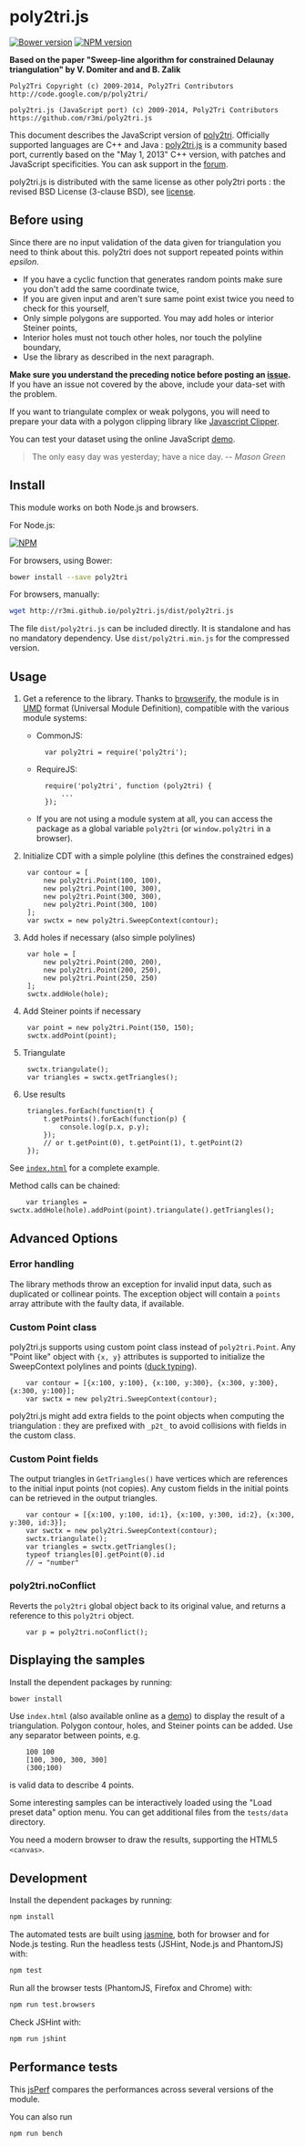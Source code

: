 poly2tri.js
===========

[![Bower version](https://badge.fury.io/bo/poly2tri.png)](http://badge.fury.io/bo/poly2tri)
[![NPM version](https://badge.fury.io/js/poly2tri.png)](http://badge.fury.io/js/poly2tri)

**Based on the paper "Sweep-line algorithm for constrained Delaunay triangulation" by V. Domiter and and B. Zalik**

    Poly2Tri Copyright (c) 2009-2014, Poly2Tri Contributors
    http://code.google.com/p/poly2tri/

    poly2tri.js (JavaScript port) (c) 2009-2014, Poly2Tri Contributors
    https://github.com/r3mi/poly2tri.js

[poly2tri]: http://code.google.com/p/poly2tri/
[poly2tri.js]: https://github.com/r3mi/poly2tri.js
[demo]: http://r3mi.github.io/poly2tri.js
[forum]: https://groups.google.com/forum/?fromgroups#!forum/poly2tri
[issue]: https://code.google.com/p/poly2tri/issues/list
[license]: LICENSE.txt
[jsPerf]: http://jsperf.com/poly2tri/3


This document describes the JavaScript version of [poly2tri]. 
Officially supported languages are C++ and Java :
[poly2tri.js] is a community based port, currently based on 
the "May 1, 2013" C++ version, with patches and JavaScript specificities.
You can ask support in the [forum].


poly2tri.js is distributed with the same license as other poly2tri ports : 
the revised BSD License (3-clause BSD), see [license].


Before using
------------

Since there are no input validation of the data given for triangulation you need to think about this. 
poly2tri does not support repeated points within _epsilon_.

* If you have a cyclic function that generates random points make sure you
  don't  add the same coordinate twice,
* If you are given input and aren't sure same point exist twice you need to 
  check for this yourself,
* Only simple polygons are supported. You may add holes or interior Steiner
  points,
* Interior holes must not touch other holes, nor touch the polyline boundary,
* Use the library as described in the next paragraph.
 
**Make sure you understand the preceding notice before posting an [issue].**
If you have  an issue not covered by the above, include your data-set with the problem.

If you want to triangulate complex or weak polygons, you will need to prepare 
your data with a polygon clipping library like 
[Javascript Clipper](http://sourceforge.net/projects/jsclipper).

You can test your dataset using the online JavaScript [demo].

> The only easy day was yesterday; have a nice day. 
> -- <cite>Mason Green</cite>


Install
-------

This module works on both Node.js and browsers.

For Node.js:

[![NPM](https://nodei.co/npm/poly2tri.png?compact=true)](https://nodei.co/npm/poly2tri/)

For browsers, using Bower:
```sh
bower install --save poly2tri
```

For browsers, manually:
```sh
wget http://r3mi.github.io/poly2tri.js/dist/poly2tri.js
```
The file `dist/poly2tri.js` can be included directly.
It is standalone and has no mandatory dependency.
Use `dist/poly2tri.min.js` for the compressed version.


Usage
-----

1. Get a reference to the library.
   Thanks to [browserify](http://browserify.org/), the module is in 
   [UMD](https://github.com/umdjs/umd) format (Universal Module Definition), 
   compatible with the various module systems:
    - CommonJS:

            var poly2tri = require('poly2tri');
    - RequireJS:

            require('poly2tri', function (poly2tri) {
                ...
            });
    - If you are not using a module system at all, you can access the package
      as a global variable `poly2tri` (or `window.poly2tri` in a browser).

2. Initialize CDT with a simple polyline 
   (this defines the constrained edges)

        var contour = [
            new poly2tri.Point(100, 100), 
            new poly2tri.Point(100, 300), 
            new poly2tri.Point(300, 300), 
            new poly2tri.Point(300, 100)
        ];
        var swctx = new poly2tri.SweepContext(contour);
               
3. Add holes if necessary (also simple polylines)

        var hole = [
            new poly2tri.Point(200, 200), 
            new poly2tri.Point(200, 250), 
            new poly2tri.Point(250, 250)
        ];  
        swctx.addHole(hole);

4. Add Steiner points if necessary

        var point = new poly2tri.Point(150, 150);
        swctx.addPoint(point);

5. Triangulate

        swctx.triangulate();
        var triangles = swctx.getTriangles();

6. Use results

        triangles.forEach(function(t) { 
            t.getPoints().forEach(function(p) { 
                console.log(p.x, p.y); 
            });
            // or t.getPoint(0), t.getPoint(1), t.getPoint(2)
        });

See [`index.html`](index.html) for a complete example.

Method calls can be chained:
    
        var triangles = swctx.addHole(hole).addPoint(point).triangulate().getTriangles();
    

Advanced Options
----------------

### Error handling

The library methods throw an exception for invalid input data,
such as duplicated or collinear points.
The exception object will contain a `points` array attribute with the
faulty data, if available.


### Custom Point class

poly2tri.js supports using custom point class instead of `poly2tri.Point`.
Any "Point like" object with `{x, y}` attributes is supported 
to initialize the SweepContext polylines and points
([duck typing](http://en.wikipedia.org/wiki/Duck_typing)).

        var contour = [{x:100, y:100}, {x:100, y:300}, {x:300, y:300}, {x:300, y:100}];
        var swctx = new poly2tri.SweepContext(contour);

poly2tri.js might add extra fields to the point objects when computing the
triangulation : they are prefixed with `_p2t_` to avoid collisions 
with fields in the custom class.


### Custom Point fields

The output triangles in `GetTriangles()` have vertices which are references
to the initial input points (not copies). Any custom fields in the
initial points can be retrieved in the output triangles.

        var contour = [{x:100, y:100, id:1}, {x:100, y:300, id:2}, {x:300, y:300, id:3}];
        var swctx = new poly2tri.SweepContext(contour);
        swctx.triangulate();
        var triangles = swctx.getTriangles();
        typeof triangles[0].getPoint(0).id
        // → "number"


### poly2tri.noConflict

Reverts the `poly2tri` global object back to its original value, 
and returns a reference to this `poly2tri` object.

        var p = poly2tri.noConflict();


Displaying the samples
----------------------

Install the dependent packages by running:
```sh
bower install
```

Use `index.html` (also available online as a [demo]) to display the result of a triangulation.
Polygon contour, holes, and Steiner points can be added.
Use any separator between points, e.g.

        100 100
        [100, 300, 300, 300]
        (300;100)
is valid data to describe 4 points.

Some interesting samples can be interactively loaded 
using the "Load preset data" option menu.
You can get additional files from the `tests/data` directory.

You need a modern browser to draw the results, supporting the HTML5 `<canvas>`.


Development
-----------

Install the dependent packages by running:
```sh
npm install
```

The automated tests are built using [jasmine](http://pivotal.github.com/jasmine/),
both for browser and for Node.js testing.
Run the headless tests (JSHint, Node.js and PhantomJS) with:
```sh
npm test
```
Run all the browser tests (PhantomJS, Firefox and Chrome) with:
```sh
npm run test.browsers
```
Check JSHint with:
```sh
npm run jshint
```


Performance tests
-----------------

This [jsPerf] compares the performances across several versions of the module.

You can also run
```sh
npm run bench
```

